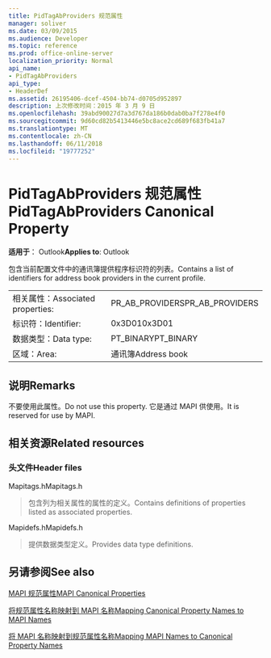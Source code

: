 ```yaml
---
title: PidTagAbProviders 规范属性
manager: soliver
ms.date: 03/09/2015
ms.audience: Developer
ms.topic: reference
ms.prod: office-online-server
localization_priority: Normal
api_name:
- PidTagAbProviders
api_type:
- HeaderDef
ms.assetid: 26195406-dcef-4504-bb74-d0705d952897
description: 上次修改时间：2015 年 3 月 9 日
ms.openlocfilehash: 39abd90027d7a3d767da186b0dab0ba7f278e4f0
ms.sourcegitcommit: 9d60cd82b5413446e5bc8ace2cd689f683fb41a7
ms.translationtype: MT
ms.contentlocale: zh-CN
ms.lasthandoff: 06/11/2018
ms.locfileid: "19777252"
---
```

# <a name="pidtagabproviders-canonical-property"></a><span data-ttu-id="070f4-103">PidTagAbProviders 规范属性</span><span class="sxs-lookup"><span data-stu-id="070f4-103">PidTagAbProviders Canonical Property</span></span>

  
  
<span data-ttu-id="070f4-104">**适用于**： Outlook</span><span class="sxs-lookup"><span data-stu-id="070f4-104">**Applies to**: Outlook</span></span> 
  
<span data-ttu-id="070f4-105">包含当前配置文件中的通讯簿提供程序标识符的列表。</span><span class="sxs-lookup"><span data-stu-id="070f4-105">Contains a list of identifiers for address book providers in the current profile.</span></span> 
  
|||
|:-----|:-----|
|<span data-ttu-id="070f4-106">相关属性：</span><span class="sxs-lookup"><span data-stu-id="070f4-106">Associated properties:</span></span>  <br/> |<span data-ttu-id="070f4-107">PR_AB_PROVIDERS</span><span class="sxs-lookup"><span data-stu-id="070f4-107">PR_AB_PROVIDERS</span></span>  <br/> |
|<span data-ttu-id="070f4-108">标识符：</span><span class="sxs-lookup"><span data-stu-id="070f4-108">Identifier:</span></span>  <br/> |<span data-ttu-id="070f4-109">0x3D01</span><span class="sxs-lookup"><span data-stu-id="070f4-109">0x3D01</span></span>  <br/> |
|<span data-ttu-id="070f4-110">数据类型：</span><span class="sxs-lookup"><span data-stu-id="070f4-110">Data type:</span></span>  <br/> |<span data-ttu-id="070f4-111">PT_BINARY</span><span class="sxs-lookup"><span data-stu-id="070f4-111">PT_BINARY</span></span>  <br/> |
|<span data-ttu-id="070f4-112">区域：</span><span class="sxs-lookup"><span data-stu-id="070f4-112">Area:</span></span>  <br/> |<span data-ttu-id="070f4-113">通讯簿</span><span class="sxs-lookup"><span data-stu-id="070f4-113">Address book</span></span>  <br/> |
   
## <a name="remarks"></a><span data-ttu-id="070f4-114">说明</span><span class="sxs-lookup"><span data-stu-id="070f4-114">Remarks</span></span>

<span data-ttu-id="070f4-115">不要使用此属性。</span><span class="sxs-lookup"><span data-stu-id="070f4-115">Do not use this property.</span></span> <span data-ttu-id="070f4-116">它是通过 MAPI 供使用。</span><span class="sxs-lookup"><span data-stu-id="070f4-116">It is reserved for use by MAPI.</span></span>
  
## <a name="related-resources"></a><span data-ttu-id="070f4-117">相关资源</span><span class="sxs-lookup"><span data-stu-id="070f4-117">Related resources</span></span>

### <a name="header-files"></a><span data-ttu-id="070f4-118">头文件</span><span class="sxs-lookup"><span data-stu-id="070f4-118">Header files</span></span>

<span data-ttu-id="070f4-119">Mapitags.h</span><span class="sxs-lookup"><span data-stu-id="070f4-119">Mapitags.h</span></span>
  
> <span data-ttu-id="070f4-120">包含列为相关属性的属性的定义。</span><span class="sxs-lookup"><span data-stu-id="070f4-120">Contains definitions of properties listed as associated properties.</span></span>
    
<span data-ttu-id="070f4-121">Mapidefs.h</span><span class="sxs-lookup"><span data-stu-id="070f4-121">Mapidefs.h</span></span>
  
> <span data-ttu-id="070f4-122">提供数据类型定义。</span><span class="sxs-lookup"><span data-stu-id="070f4-122">Provides data type definitions.</span></span>
    
## <a name="see-also"></a><span data-ttu-id="070f4-123">另请参阅</span><span class="sxs-lookup"><span data-stu-id="070f4-123">See also</span></span>



[<span data-ttu-id="070f4-124">MAPI 规范属性</span><span class="sxs-lookup"><span data-stu-id="070f4-124">MAPI Canonical Properties</span></span>](mapi-canonical-properties.md)
  
[<span data-ttu-id="070f4-125">将规范属性名称映射到 MAPI 名称</span><span class="sxs-lookup"><span data-stu-id="070f4-125">Mapping Canonical Property Names to MAPI Names</span></span>](mapping-canonical-property-names-to-mapi-names.md)
  
[<span data-ttu-id="070f4-126">将 MAPI 名称映射到规范属性名称</span><span class="sxs-lookup"><span data-stu-id="070f4-126">Mapping MAPI Names to Canonical Property Names</span></span>](mapping-mapi-names-to-canonical-property-names.md)

